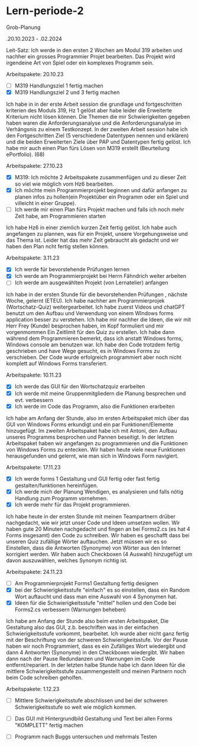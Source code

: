 # Lern-periode-2

Grob-Planung 

 .20.10.2023 - .02.2024

Leit-Satz:
Ich werde in den ersten 2 Wochen am Modul 319 arbeiten und nachher ein grosses Programmier Projet bearbeiten. Das Projekt wird irgendeine Art von Spiel oder ein komplexes Programm sein. 


Arbeitspakete: 20.10.23

- [ ] M319 Handlungsziel 1 fertig machen
- [x] M319 Handlungsziel 2 und 3 fertig machen

Ich habe in in der erste Arbeit session die grundlage und fortgeschritten kriterien des Moduls 319, Hz 1 gelöst aber habe leider die Erweiterte Kriterium nicht lösen können.
Die Themen die mir Schwierigkeiten gegeben haben waren die Anforderungsanalyse und die Anforderungsanalyse im Verhängsnis zu einem Testkonzept.
In der zweiten Arbeit session habe ich den Fortgeschritten Ziel (5 verschiedene Datentypen nennen und erklären) und die beiden Erweiterten Ziele über PAP und Datentypen fertig gelöst. Ich habe mir auch einen Plan fürs Lösen von M319 erstellt (Beurteilung ePortfolio). (68)


Arbeitspakete: 27.10.23

- [x] M319: Ich möchte 2 Arbeitspakete zusammenfügen und zu dieser Zeit so viel wie möglich vom Hz6 bearbeiten.
- [x] Ich möchte mein Programmierprojekt beginnen und dafür anfangen zu planen infos zu hollen(ein Projektüber ein Programm oder ein Spiel und villeicht in einer Gruppe).
- [ ] Ich werde mir einen Plan fürs Projekt machen und falls ich noch mehr Zeit habe, am Programmieren starten

Ich habe Hz6 in einer ziemlich kurzen Zeit fertig gelöst. Ich habe auch angefangen zu plannen, was für ein Projekt, unsere Vorgehungsweise und das Thema ist. Leider hat das mehr Zeit gebraucht als gedacht und wir haben den Plan ncht fertig stellen können.

Arbeitspakete: 3.11.23

- [x] Ich werde für bevorstehende Prüfungen lernen
- [x] Ich werde am Programmierprojekt bei Herrn Fähndrich weiter arbeiten
- [ ] Ich werde am ausgewählten Projekt (von Lernatelier) anfangen

Ich habe in der ersten Stunde für die bevorstehenden Prüfungen , nächste Woche, gelernt (ETEU). Ich habe nachher am Programmierprojek (Wortschatz-Quiz) weitergearbeitet. Ich habe zuerst Videos und chatGPT benutzt um den Aufbau und Verwendung von einem WIndows forms application besser zu verstehen. Ich habe mir nachher die Ideen, die wir mit Herr Frey (Kunde) besprochen haben, im Kopf formuliert und mir vorgenmommen Ein Zeitlimit für den Quiz zu erstellen. Ich habe dann während dem Programmieren bemerkt, dass ich anstatt Windows forms, Windows console am benutzen war. Ich habe den Code trotzdem fertig geschrieben und have Wege gesucht, es in Windows Forms zu verschieben. Der Code wurde erfolgreich programmiert aber noch nicht komplett auf Windows Forms transferiert.

Arbeitspakete: 10.11.23

- [x] Ich werde das GUI für den Wortschatzquiz erarbeiten
- [x] Ich werde mit meine Gruppenmitgliedern die Planung besprechen und evt. verbessern
- [x] Ich werde im Code das Programm, also die Funktionen erarbeiten

Ich habe am Anfang der Stunde, also im ersten Arbeitspaket mich über das GUI von Windows Forms erkundigt und ein par Funktionen/Elemente hinzugefügt. Im zweiten Arbeitspaket habe ich mit Antoni, den Aufbau unseres Programms besprochen und Pannen beseitigt. In der letzten Arbeitspaket haben wir angefangen zu programmieren und die Funktionen von Windows Forms zu entecken. Wir haben heute viele neue Funktionen herausgefunden und gelernt, wie man sich in Windows Form navigiert.

Arbeitspakete: 17.11.23

- [x] Ich werde forms 1 Gestaltung und GUI fertig oder fast fertig gestalten/funktionen hereinfügen.
- [x] Ich werde mich der Planung Wendigen, es analysieren und falls nötig Handlung zum Programm vornehmen.
- [x] Ich werde mehr für das Projekt programmieren.

Ich habe heute in der ersten Stunde mit meinen Teampartnern drüber nachgedacht, wie wir jetzt unser Code und Ideen umsetzen wollen. Wir haben gute 20 Minuten nachgedacht und fingen an bei Forms2.cs (es hat 4 Forms insgesamt) den Code zu schreiben. Wir haben es geschafft dass bei unseren Quiz zufällige Wörter auftauchen. Jetzt müssen wir es so Einstellen, dass die Antworten (Synonyme) von Wörter aus den Internet korrigiert werden. Wir haben auch Checkboxen (4 Auswahl) hinzugefügt um davon auszuwählen, welches Synonym richtig ist.

Arbeitspakete: 24.11.23

- [ ] Am Programmierprojekt Forms1 Gestaltung fertig designen
- [x] bei der Schwierigkeitsstufe "einfach" es so einstellen, dass ein Random Wort auftaucht und dass man eine Auswahl von 4 Synonymen hat.
- [x] Ideen für die Schwierigkeitsstufe "mittel" hollen und den Code bei Forms2.cs verbessern (Warnungen beheben)

Ich habe am Anfang der Stunde also beim ersten Arbeitspaket, Die Gestaltung also das GUI, z.b. beschriften was in der einfachen Schwierigkeitsstufe vorkommt, bearbeitet. Ich wurde aber nicht ganz fertig mit der Beschriftung von der schweren Schwierigkeitsstufe. Vor der Pause haben wir noch Programmiert, dass es ein Zufälliges Wort wiedergibt und dann 4 Antworten (Synonyme) in den Checkboxen wiedergibt. Wir haben dann nach der Pause Redundanzen und Warnungen im Code entfernt/repariert. In der letzten halbe Stunde habe ich dann Ideen für die mittlere Schwierigkeitsstufe zusammengestellt und meinen Partnern noch beim Code schreiben geholfen.

Arbeitspakete: 1.12.23

- [ ] Mittlere Schwierigkeitsstufe abschlissen und bei der schweren Schwierigkeitsstufe so weit wie möglich kommen.
- [ ] Das GUI mit Hintergrundbild Gestaltung und Text bei allen Forms "KOMPLETT" fertig machen
- [ ] Programm nach Buggs untersuchen und mehrmals Testen
  
